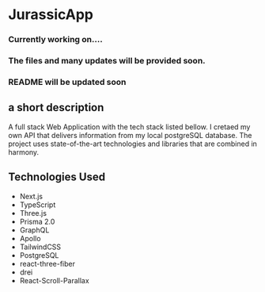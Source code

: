 # JurassicApp

### Currently working on....
### The files and many updates will be provided soon.
### README will be updated soon

## a short description
A full stack Web Application with the tech stack listed bellow. I cretaed my own API that delivers information from my local postgreSQL database. The project uses state-of-the-art technologies and libraries that are combined in harmony.

## Technologies Used<br>

* Next.js
* TypeScript
* Three.js
* Prisma 2.0
* GraphQL
* Apollo
* TailwindCSS
* PostgreSQL
* react-three-fiber
* drei
* React-Scroll-Parallax


